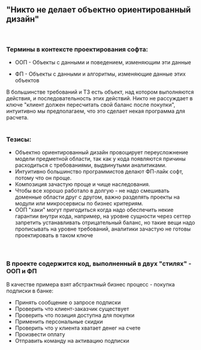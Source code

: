 ## "Никто не делает объектно ориентированный дизайн"
<br/>

### Термины в контексте проектирования софта:

* ООП - Объекты с данными и поведением, изменяющим эти данные

* ФП - Объекты с данными и алгоритмы, изменяющие данные этих объектов
  <br/>

В большинстве требований и ТЗ есть объект, над котором выполняются действия,
и последовательность этих действий.
Никто не рассуждает в ключе "клиент должен пересчитать свой баланс после покупки",
интуитивно мы предполагаем, что это сделает некая программа для расчета.
<br/>
<br/>

### Тезисы:
* Объектно ориентированный дизайн провоцирует переусложнение модели предметной области,
  так как у кода появляются причины расходиться с требованиями, выдвинутыми аналитиками.
* Интуитивно большинство программистов делают ФП-лайк софт, потому что он проще.
* Композиция зачастую проще и чище наследования.
* Чтобы все хорошо работало в долгую - не надо смешивать доменные области друг с другом,
  важно разделять проекты на модули или микросервисы по бизнес критериям.
* ООП "хаки" могут пригодиться когда надо обеспечить некие гарантии внутри кода,
  например, на уровне сущности через сеттер запретить устанавливать отрицательный баланс, 
  но такие вещи надо прописывать на уровне требований, аналитики зачастую не готовы проектировать в таком ключе  
  <br/>
  <br/>


### В проекте содержится код, выполненный в двух "стилях" - ООП и ФП

В качестве примера взят абстрактный бизнес процесс - покупка подписки в банке:

* Принять сообщение о запросе подписки
* Проверить что клиент-заказчик существует
* Проверить что позиция доступна для покупки
* Применить персональные скидки
* Проверить что у клиента хватает денег на счете
* Произвести оплату
* Отправить команду на активацию подписки


